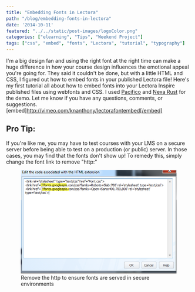 ```yaml
---
title: "Embedding Fonts in Lectora"
path: "/blog/embedding-fonts-in-lectora"
date: '2014-10-11'
featured: "../../static/post-images/logoColor.png"
categories: ["elearning", "Tips", "Weekend Project"]
tags: ["css", "embed", "fonts", "Lectora", "tutorial", "typography"]
---
```


I'm a big design fan and using the right font at the right time can make a huge difference in how your course design influences the emotional appeal you're going for. They said it couldn't be done, but with a little HTML and CSS, I figured out how to embed fonts in your published Lectora file! Here's my first tutorial all about how to embed fonts into your Lectora Inspire published files using webfonts and CSS. I used [Pacifico](https://www.google.com/fonts#UsePlace:use/Collection:Pacificohttp:// "Pacifico on Google Fonts") and [Nexa Rust](http://fontfabric.com/nexa-rust-free-font/ "Nexa Rust on Font-Fabric") for the demo. Let me know if you have any questions, comments, or suggestions. [embed]http://vimeo.com/knanthony/lectorafontembed[/embed]

## Pro Tip:

If you're like me, you may have to test courses with your LMS on a secure server before being able to test on a production (or public) server. In those cases, you may find that the fonts don't show up! To remedy this, simply change the font link to remove "http:"

<figure>
  <img src="../../static/post-images/Lectora-font-embed.png" alt="Embedding fonts in Lectora" />
  <figcaption>Remove the http to ensure fonts are served in secure environments</figcaption>
</figure>
